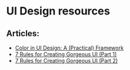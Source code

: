 # UI Design resources

## Articles:

* [Color in UI Design: A (Practical) Framework](https://medium.com/@erikdkennedy/color-in-ui-design-a-practical-framework-e18cacd97f9e)
* [7 Rules for Creating Gorgeous UI (Part 1)](https://medium.com/@erikdkennedy/7-rules-for-creating-gorgeous-ui-part-1-559d4e805cda)
* [7 Rules for Creating Gorgeous UI (Part 2)](https://medium.com/@erikdkennedy/7-rules-for-creating-gorgeous-ui-part-2-430de537ba96)
